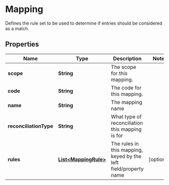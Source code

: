 

# Mapping

Defines the rule set to be used to determine if entries should be considered as a match.

## Properties

Name | Type | Description | Notes
------------ | ------------- | ------------- | -------------
**scope** | **String** | The scope for this mapping. | 
**code** | **String** | The code for this mapping. | 
**name** | **String** | The mapping name | 
**reconciliationType** | **String** | What type of reconciliation this mapping is for | 
**rules** | [**List&lt;MappingRule&gt;**](MappingRule.md) | The rules in this mapping, keyed by the left field/property name |  [optional]



